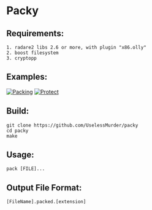 # Packy

## 

## Requirements:
    
    1. radare2 libs 2.6 or more, with plugin "x86.olly"
    2. boost filesystem
    3. cryptopp

## Examples:

   [![Packing](https://img.youtube.com/vi/UX7D8aiJ-H0/0.jpg)](https://www.youtube.com/watch?v=UX7D8aiJ-H0)
   [![Protect](https://img.youtube.com/vi/mvLLy8kUBNs/0.jpg)](https://www.youtube.com/watch?v=mvLLy8kUBNs)
   

## Build:

    git clone https://github.com/UselessMurder/packy
    cd packy
    make
    
## Usage:

    pack [FILE]...
    
## Output File Format:

    [FileName].packed.[extension]
